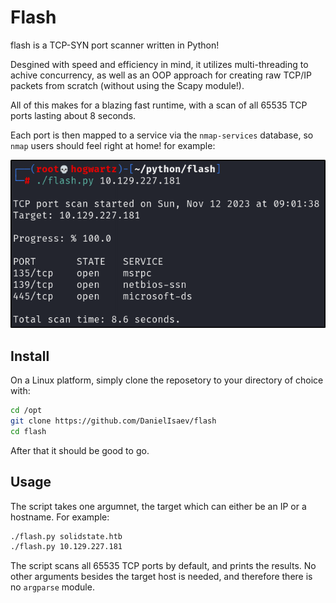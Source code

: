 # Flash

flash is a TCP-SYN port scanner written in Python! 

Desgined with speed and efficiency in mind, it utilizes multi-threading to achive concurrency, as well as an OOP approach for creating raw TCP/IP packets from scratch (without using the Scapy module!). 

All of this makes for a blazing fast runtime, with a scan of all 65535 TCP ports lasting about 8 seconds. 

Each port is then mapped to a service via the `nmap-services` database, so `nmap` users should feel right at home! 
for example:

![out-exmp](https://github.com/DanielIsaev/flash/blob/main/img/out-exmp.png)


## Install

On a Linux platform, simply clone the reposetory to your directory of choice with:

```bash
cd /opt
git clone https://github.com/DanielIsaev/flash
cd flash
```

After that it should be good to go. 


## Usage

The script takes one argumnet, the target which can either be an IP or a hostname. For example:

```bash
./flash.py solidstate.htb 
./flash.py 10.129.227.181
```

The script scans all 65535 TCP ports by default, and prints the results. No other arguments besides the target host is needed, and therefore there is no `argparse` module. 
